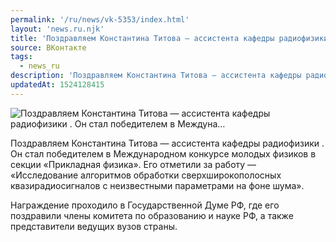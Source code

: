 ```yaml
---
permalink: '/ru/news/vk-5353/index.html'
layout: 'news.ru.njk'
title: 'Поздравляем Константина Титова — ассистента кафедры радиофизики . Он стал победителем в Междуна…'
source: ВКонтакте
tags:
  - news_ru
description: 'Поздравляем Константина Титова — ассистента кафедры радиофизики . Он стал победителем в Междуна…'
updatedAt: 1524128415
---
```

![Поздравляем Константина Титова — ассистента кафедры радиофизики . Он стал победителем в Междуна…](https://sun9-36.userapi.com/impf/c846217/v846217938/2d344/btaj27i2ybY.jpg?size=1080x1080&quality=96&proxy=1&sign=98085039828de83095569bc8f408ee4b&c_uniq_tag=00j3F5yOXtGzlZALJOXxmAlNrOZSUKD4aQtDrP5bCwk&type=album)

Поздравляем Константина Титова — ассистента кафедры радиофизики . Он стал победителем в Международном конкурсе молодых физиков в секции «Прикладная физика». Его отметили за работу — «Исследование алгоритмов обработки сверхширокополосных квазирадиосигналов с неизвестными параметрами на фоне шума».

Награждение проходило в Государственной Думе РФ, где его поздравили члены комитета по образованию и науке РФ, а также представители ведущих вузов страны.
